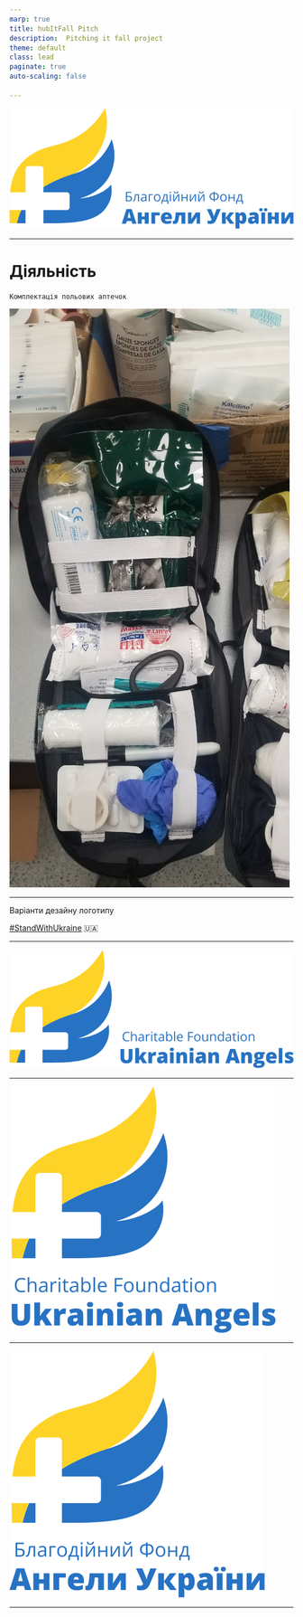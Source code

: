 ```yaml
---
marp: true
title: hubItFall Pitch
description:  Pitching it fall project
theme: default	 
class: lead 
paginate: true
auto-scaling: false

---
```

<!-- theme:  uncover -->

![bg w:55%](res/Logo_UA_rectangle.svg?text=A)


---
# Діяльність

`Комплектація польових аптечок`


![bg right h:100%](res/MedKit2.jpg?text=A)

--- 

Варіанти дезайну логотипу

[#StandWithUkraine]() :ukraine:
___

![bg down w:50%](res/Logo_EN_rectangle.svg)

---


![bg  h:50%](res/Logo_En_square.svg?text=A)


---

![bg  h:50%](res/Logo_UA_square.svg?text=A)

---
